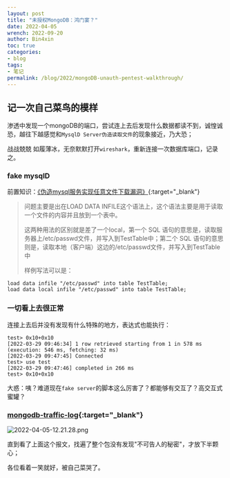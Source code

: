 ```yaml
---
layout: post
title: "未授权MongoDB：鸿门宴？"
date: 2022-04-05
wrench: 2022-09-20
author: Bin4xin
toc: true
categories:
- blog
tags:
- 笔记
permalink: /blog/2022/mongoDB-unauth-pentest-walkthrough/
---
```


## 记一次自己菜鸟的模样

渗透中发现一个mongoDB的端口，尝试连上去后发现什么数据都读不到，诚惶诚恐，越往下越感觉和`MysqlD Server伪造读取文件`的现象接近，乃大恐；

战战兢兢 如履薄冰，无奈默默打开`wireshark`，重新连接一次数据库端口，记录之。

### fake mysqlD

前置知识：[《伪造mysql服务实现任意文件下载漏洞》](https://www.jianshu.com/p/27e3cc157448){:target="_blank"}

> 问题主要是出在LOAD DATA INFILE这个语法上，这个语法主要是用于读取一个文件的内容并且放到一个表中。
> 
> 这两种用法的区别就是差了一个local，第一个 SQL 语句的意思是，读取服务器上/etc/passwd文件，并写入到TestTable中；第二个 SQL 语句的意思则是，读取本地（客户端）这边的/etc/passwd文件，并写入到TestTable中
>
> 样例写法可以是：

```mysql
load data infile "/etc/passwd" into table TestTable;
load data local infile "/etc/passwd" into table TestTable;
```

### 一切看上去很正常

连接上去后并没有发现有什么特殊的地方，表达式也能执行：

```console
test> 0x10+0x10
[2022-03-29 09:46:34] 1 row retrieved starting from 1 in 578 ms (execution: 546 ms, fetching: 32 ms)
[2022-03-29 09:47:45] Connected
test> use test
[2022-03-29 09:47:46] completed in 266 ms
test> 0x10+0x10
```

大惑：咦？难道现在`fake server`的脚本这么厉害了？都能够有交互了？高交互式蜜罐？

### [mongodb-traffic-log](https://github.com/Bin4xin/bigger-than-bigger/tree/master/assets/mongodb-traffic-log){:target="_blank"}

![2022-04-05-12.21.28.png]({{site.PicturesLinks_Domain}}/images/2022/04/05/2022-04-05-12.21.28.png)

直到看了上面这个报文，找遍了整个包没有发现"不可告人的秘密"，才放下半颗心；

各位看着一笑就好，被自己菜哭了。